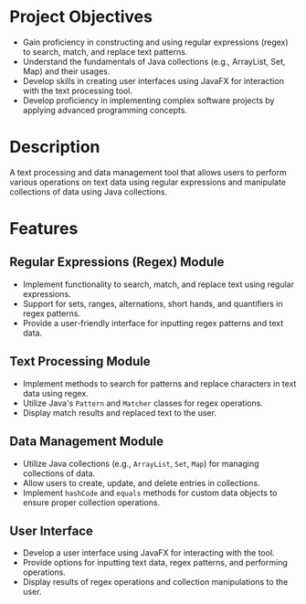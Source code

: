# Project Objectives

- Gain proficiency in constructing and using regular expressions (regex) to search, match, and replace text patterns.
- Understand the fundamentals of Java collections (e.g., ArrayList, Set, Map) and their usages.
- Develop skills in creating user interfaces using JavaFX for interaction with the text processing tool.
- Develop proficiency in implementing complex software projects by applying advanced programming concepts.

# Description

A text processing and data management tool that allows users to perform various operations on text data using regular expressions and manipulate collections of data using Java collections.

# Features

## Regular Expressions (Regex) Module

- Implement functionality to search, match, and replace text using regular expressions.
- Support for sets, ranges, alternations, short hands, and quantifiers in regex patterns.
- Provide a user-friendly interface for inputting regex patterns and text data.

## Text Processing Module

- Implement methods to search for patterns and replace characters in text data using regex.
- Utilize Java's `Pattern` and `Matcher` classes for regex operations.
- Display match results and replaced text to the user.

## Data Management Module

- Utilize Java collections (e.g., `ArrayList`, `Set`, `Map`) for managing collections of data.
- Allow users to create, update, and delete entries in collections.
- Implement `hashCode` and `equals` methods for custom data objects to ensure proper collection operations.

## User Interface

- Develop a user interface using JavaFX for interacting with the tool.
- Provide options for inputting text data, regex patterns, and performing operations.
- Display results of regex operations and collection manipulations to the user.
